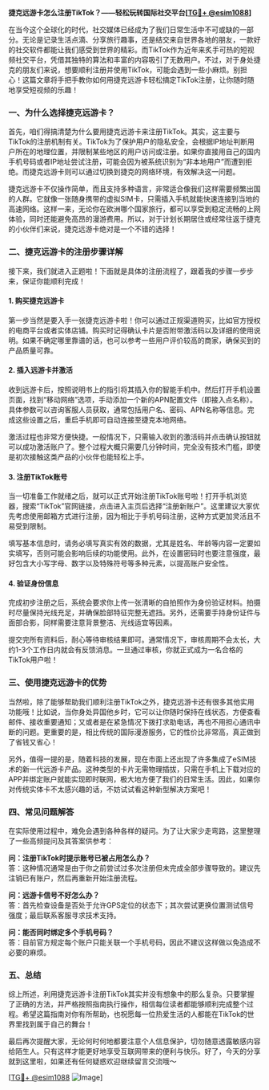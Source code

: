 **捷克远游卡怎么注册TikTok？——轻松玩转国际社交平台[[TG💪+ @esim1088](https://t.me/s/esim1088)]**

在当今这个全球化的时代，社交媒体已经成为了我们日常生活中不可或缺的一部分。无论是记录生活点滴、分享旅行趣事，还是结交来自世界各地的朋友，一款好的社交软件都能让我们感受到世界的精彩。而TikTok作为近年来炙手可热的短视频社交平台，凭借其独特的算法和丰富的内容吸引了无数用户。不过，对于身处捷克的朋友们来说，想要顺利注册并使用TikTok，可能会遇到一些小麻烦。别担心！这篇文章将手把手教你如何用捷克远游卡轻松搞定TikTok注册，让你随时随地享受短视频的乐趣！

### 一、为什么选择捷克远游卡？

首先，咱们得搞清楚为什么要用捷克远游卡来注册TikTok。其实，这主要与TikTok的注册机制有关。TikTok为了保护用户的隐私安全，会根据IP地址判断用户所在的地理位置，并限制某些地区的用户访问或注册。如果你直接用自己的国内手机号码或者IP地址尝试注册，可能会因为被系统识别为“非本地用户”而遭到拒绝。而捷克远游卡则可以通过切换到捷克的网络环境，有效解决这一问题。

捷克远游卡不仅操作简单，而且支持多种语言，非常适合像我们这样需要频繁出国的人群。它就像一张随身携带的虚拟SIM卡，只需插入手机就能快速连接到当地的高速网络。这样一来，无论你在欧洲哪个国家旅行，都可以享受到稳定流畅的上网体验，同时还能避免高昂的漫游费用。所以，对于计划长期居住或经常往返于捷克的小伙伴们来说，捷克远游卡绝对是一个不错的选择！

### 二、捷克远游卡的注册步骤详解

接下来，我们就进入正题啦！下面就是具体的注册流程了，跟着我的步骤一步步来，保证你能顺利完成！

#### 1. 购买捷克远游卡

第一步当然是要入手一张捷克远游卡啦！你可以通过正规渠道购买，比如官方授权的电商平台或者实体店铺。购买时记得确认卡片是否附带激活码以及详细的使用说明。如果不确定哪里靠谱的话，也可以参考一些用户评价较高的商家，确保买到的产品质量可靠。

#### 2. 插入远游卡并激活

收到远游卡后，按照说明书上的指引将其插入你的智能手机中。然后打开手机设置页面，找到“移动网络”选项，手动添加一个新的APN配置文件（即接入点名称）。具体参数可以咨询客服人员获取，通常包括用户名、密码、APN名称等信息。完成这些设置之后，重启手机即可自动连接至捷克本地网络。

激活过程也非常方便快捷。一般情况下，只需输入收到的激活码并点击确认按钮就可以成功激活账户了。整个过程大概只需要几分钟时间，完全没有技术门槛，即使是初次接触这类产品的小伙伴也能轻松上手。

#### 3. 注册TikTok账号

当一切准备工作就绪之后，就可以正式开始注册TikTok账号啦！打开手机浏览器，搜索“TikTok”官网链接，点击进入主页后选择“注册新账户”。这里建议大家优先考虑使用邮箱方式进行注册，因为相比于手机号码注册，这种方式更加灵活且不易受到限制。

填写基本信息时，请务必填写真实有效的数据，尤其是姓名、年龄等内容一定要如实填写，否则可能会影响后续的功能使用。此外，在设置密码时也要注意强度，最好包含大小写字母、数字以及特殊符号等多种元素，以提高账户安全性。

#### 4. 验证身份信息

完成初步注册之后，系统会要求你上传一张清晰的自拍照作为身份验证材料。拍摄时尽量保持光线充足，并确保脸部特征完整无遮挡。另外，还需要手持身份证件与面部合影，同样需要注意背景整洁、光线适宜等因素。

提交完所有资料后，耐心等待审核结果即可。通常情况下，审核周期不会太长，大约1-3个工作日内就会有反馈消息。一旦通过审核，你就正式成为一名合格的TikTok用户啦！

### 三、使用捷克远游卡的优势

当然啦，除了能够帮助我们顺利注册TikTok之外，捷克远游卡还有很多其他实用功能哦！比如说，当你身处异国他乡时，它可以让你随时保持在线状态，方便查看邮件、接收重要通知；又或者是在紧急情况下拨打求助电话，再也不用担心通讯中断的问题。更重要的是，相比传统的国际漫游服务，它的性价比非常高，真正做到了省钱又省心！

另外，值得一提的是，随着科技的发展，现在市面上还出现了许多集成了eSIM技术的新一代远游卡产品。这种类型的卡片无需物理插拔，只需在手机上下载对应的APP并绑定账户就能实现即时联网，极大地方便了我们的日常生活。因此，如果你对传统实体卡不太感兴趣的话，不妨试试看这种新型解决方案吧！

### 四、常见问题解答

在实际使用过程中，难免会遇到各种各样的疑问。为了让大家少走弯路，这里整理了一些高频提问及其答案供参考：

**问：注册TikTok时提示账号已被占用怎么办？**  
答：这种情况通常是由于你之前尝试过多次注册但未完成全部步骤导致的。建议先注销已有账户，然后再重新开始注册流程。

**问：远游卡信号不好怎么办？**  
答：首先检查设备是否处于允许GPS定位的状态下；其次尝试更换位置测试信号强度；最后联系客服寻求技术支持。

**问：能否同时绑定多个手机号码？**  
答：目前官方规定每个账户只能关联一个手机号码，因此不建议这样做以免造成不必要的麻烦。

### 五、总结

综上所述，利用捷克远游卡注册TikTok其实并没有想象中的那么复杂。只要掌握了正确的方法，并严格按照指南执行操作，相信每位读者都能够顺利完成整个过程。希望这篇指南对你有所帮助，也祝愿每一位热爱生活的人都能在TikTok的世界里找到属于自己的舞台！

最后再次提醒大家，无论何时何地都要注意个人信息保护，切勿随意透露敏感内容给陌生人。只有这样才能更好地享受互联网带来的便利与快乐。好了，今天的分享就到这里啦，如果还有任何疑惑欢迎继续留言交流哦～  

[[TG💪+ @esim1088](https://t.me/s/esim1088) ![Image](https://i.postimg.cc/4NQfJmqS/Snipaste-2025-05-13-00-14-12.png)]